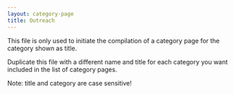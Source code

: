 ```yaml
---
layout: category-page
title: Outreach
---
```


This file is only used to initiate the compilation of a category page for the category shown as title.

Duplicate this file with a different name and title for each category you want included in the list of category pages.

Note: title and category are case sensitive!
